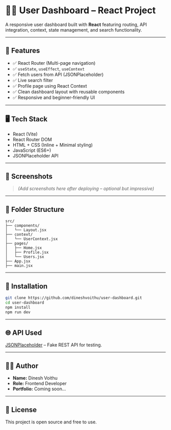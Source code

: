# 🧑‍💼 User Dashboard – React Project

A responsive user dashboard built with **React** featuring routing, API integration, context, state management, and search functionality.

---

## 🚀 Features

- ✅ React Router (Multi-page navigation)
- ✅ `useState`, `useEffect`, `useContext`
- ✅ Fetch users from API (JSONPlaceholder)
- ✅ Live search filter
- ✅ Profile page using React Context
- ✅ Clean dashboard layout with reusable components
- ✅ Responsive and beginner-friendly UI

---

## 🖥️ Tech Stack

- React (Vite)
- React Router DOM
- HTML + CSS (Inline + Minimal styling)
- JavaScript (ES6+)
- JSONPlaceholder API

---

## 📸 Screenshots

> *(Add screenshots here after deploying – optional but impressive)*

---

## 📁 Folder Structure

```
src/
├── components/
│   └── Layout.jsx
├── context/
│   └── UserContext.jsx
├── pages/
│   ├── Home.jsx
│   ├── Profile.jsx
│   └── Users.jsx
├── App.jsx
├── main.jsx
```

---

## 🔧 Installation

```bash
git clone https://github.com/dineshvoithu/user-dashboard.git
cd user-dashboard
npm install
npm run dev
```

---

## 🌐 API Used

[JSONPlaceholder](https://jsonplaceholder.typicode.com/users) – Fake REST API for testing.

---

## 🙋‍♂️ Author

- **Name:** Dinesh Voithu
- **Role:** Frontend Developer
- **Portfolio:** Coming soon...

---

## 📃 License

This project is open source and free to use.
